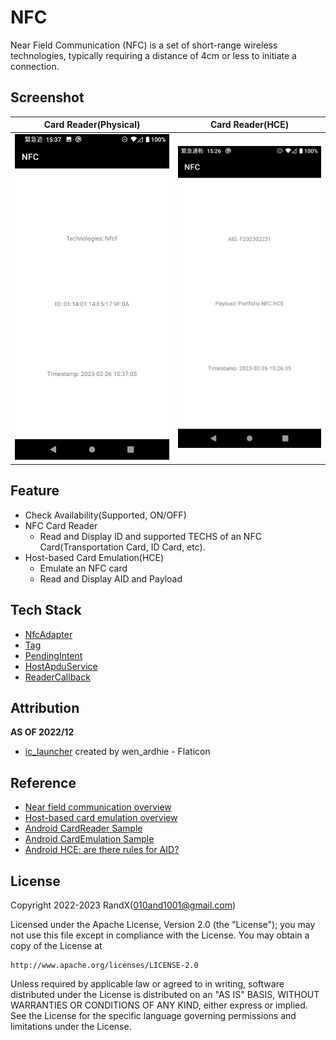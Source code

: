 # NFC

Near Field Communication (NFC) is a set of short-range wireless technologies, typically requiring a distance of 4cm or less to initiate a connection.

## Screenshot

| Card Reader(Physical) | Card Reader(HCE) |
| ----------- | ----------- |
| ![Reader](./Screenshot/Reader.png) | ![HCEReader](./Screenshot/HCEReader.png) |

## Feature

- Check Availability(Supported, ON/OFF)
- NFC Card Reader
  - Read and Display ID and supported TECHS of an NFC Card(Transportation Card, ID Card, etc).
- Host-based Card Emulation(HCE)
  - Emulate an NFC card
  - Read and Display AID and Payload

## Tech Stack

- [NfcAdapter](https://developer.android.com/reference/android/nfc/NfcAdapter)
- [Tag](https://developer.android.com/reference/android/nfc/Tag)
- [PendingIntent](https://developer.android.com/reference/android/app/PendingIntent)
- [HostApduService](https://developer.android.com/reference/android/nfc/cardemulation/HostApduService)
- [ReaderCallback](https://developer.android.com/reference/android/nfc/NfcAdapter.ReaderCallback)

## Attribution
**AS OF 2022/12**

- [ic_launcher](https://www.flaticon.com/free-icon/nfc_5895155) created by wen_ardhie - Flaticon

## Reference

- [Near field communication overview](https://developer.android.com/guide/topics/connectivity/nfc)
- [Host-based card emulation overview](https://developer.android.com/guide/topics/connectivity/nfc/hce)
- [Android CardReader Sample](https://github.com/googlearchive/android-CardReader)
- [Android CardEmulation Sample](https://github.com/googlearchive/android-CardEmulation)
- [Android HCE: are there rules for AID?](https://stackoverflow.com/questions/27533193/android-hce-are-there-rules-for-aid)

## License

Copyright 2022-2023 RandX(<010and1001@gmail.com>)

Licensed under the Apache License, Version 2.0 (the "License");
you may not use this file except in compliance with the License.
You may obtain a copy of the License at

    http://www.apache.org/licenses/LICENSE-2.0

Unless required by applicable law or agreed to in writing, software
distributed under the License is distributed on an "AS IS" BASIS,
WITHOUT WARRANTIES OR CONDITIONS OF ANY KIND, either express or implied.
See the License for the specific language governing permissions and
limitations under the License.